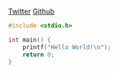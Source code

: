 [Twitter](https://twitter.com/CorruptByte/) [Github](https://github.com/32Bites)
```c
#include <stdio.h>

int main() {
	printf("Hello World!\n");
  	return 0;
}
```
